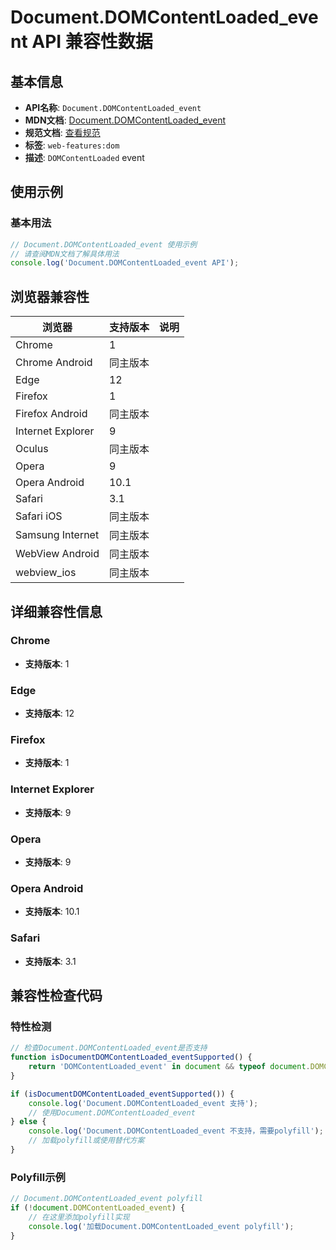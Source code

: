 # Document.DOMContentLoaded_event API 兼容性数据

## 基本信息

- **API名称**: `Document.DOMContentLoaded_event`
- **MDN文档**: [Document.DOMContentLoaded_event](https://developer.mozilla.org/docs/Web/API/Document/DOMContentLoaded_event)
- **规范文档**: [查看规范](https://html.spec.whatwg.org/multipage/parsing.html#stop-parsing)
- **标签**: `web-features:dom`
- **描述**: `DOMContentLoaded` event

## 使用示例

### 基本用法

```javascript
// Document.DOMContentLoaded_event 使用示例
// 请查阅MDN文档了解具体用法
console.log('Document.DOMContentLoaded_event API');
```

## 浏览器兼容性

| 浏览器 | 支持版本 | 说明 |
|--------|----------|------|
| Chrome | 1 |  |
| Chrome Android | 同主版本 |  |
| Edge | 12 |  |
| Firefox | 1 |  |
| Firefox Android | 同主版本 |  |
| Internet Explorer | 9 |  |
| Oculus | 同主版本 |  |
| Opera | 9 |  |
| Opera Android | 10.1 |  |
| Safari | 3.1 |  |
| Safari iOS | 同主版本 |  |
| Samsung Internet | 同主版本 |  |
| WebView Android | 同主版本 |  |
| webview_ios | 同主版本 |  |

## 详细兼容性信息

### Chrome

- **支持版本**: 1

### Edge

- **支持版本**: 12

### Firefox

- **支持版本**: 1

### Internet Explorer

- **支持版本**: 9

### Opera

- **支持版本**: 9

### Opera Android

- **支持版本**: 10.1

### Safari

- **支持版本**: 3.1

## 兼容性检查代码

### 特性检测

```javascript
// 检查Document.DOMContentLoaded_event是否支持
function isDocumentDOMContentLoaded_eventSupported() {
    return 'DOMContentLoaded_event' in document && typeof document.DOMContentLoaded_event === 'function';
}

if (isDocumentDOMContentLoaded_eventSupported()) {
    console.log('Document.DOMContentLoaded_event 支持');
    // 使用Document.DOMContentLoaded_event
} else {
    console.log('Document.DOMContentLoaded_event 不支持，需要polyfill');
    // 加载polyfill或使用替代方案
}
```

### Polyfill示例

```javascript
// Document.DOMContentLoaded_event polyfill
if (!document.DOMContentLoaded_event) {
    // 在这里添加polyfill实现
    console.log('加载Document.DOMContentLoaded_event polyfill');
}
```

